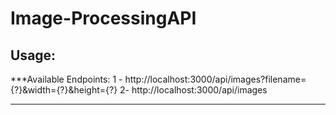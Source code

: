 # Image-ProcessingAPI

## Usage:

***Available Endpoints: 
1 - http://localhost:3000/api/images?filename={?}&width={?}&height={?}
2-  http://localhost:3000/api/images
***

